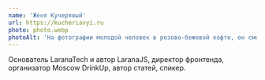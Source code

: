 ```yaml
---
name: 'Женя Кучерявый'
url: https://kucheriavyi.ru
photo: photo.webp
photoAlt: 'На фотографии молодой человек в розово-бежевой кофте, он смотрит влево'
---
```


Основатель LaranaTech и автор LaranaJS, директор фронтенда, организатор Moscow DrinkUp, автор статей, спикер.
